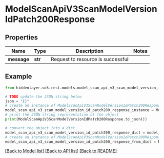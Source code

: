 # ModelScanApiV3ScanModelVersionIdPatch200Response


## Properties

Name | Type | Description | Notes
------------ | ------------- | ------------- | -------------
**message** | **str** | Request to resource is successful | 

## Example

```python
from hiddenlayer.sdk.rest.models.model_scan_api_v3_scan_model_version_id_patch200_response import ModelScanApiV3ScanModelVersionIdPatch200Response

# TODO update the JSON string below
json = "{}"
# create an instance of ModelScanApiV3ScanModelVersionIdPatch200Response from a JSON string
model_scan_api_v3_scan_model_version_id_patch200_response_instance = ModelScanApiV3ScanModelVersionIdPatch200Response.from_json(json)
# print the JSON string representation of the object
print(ModelScanApiV3ScanModelVersionIdPatch200Response.to_json())

# convert the object into a dict
model_scan_api_v3_scan_model_version_id_patch200_response_dict = model_scan_api_v3_scan_model_version_id_patch200_response_instance.to_dict()
# create an instance of ModelScanApiV3ScanModelVersionIdPatch200Response from a dict
model_scan_api_v3_scan_model_version_id_patch200_response_from_dict = ModelScanApiV3ScanModelVersionIdPatch200Response.from_dict(model_scan_api_v3_scan_model_version_id_patch200_response_dict)
```
[[Back to Model list]](../README.md#documentation-for-models) [[Back to API list]](../README.md#documentation-for-api-endpoints) [[Back to README]](../README.md)


